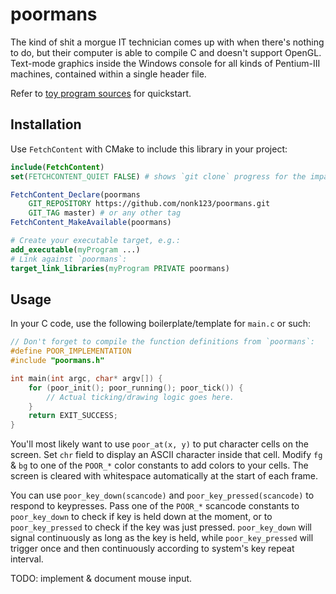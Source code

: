 # poormans

The kind of shit a morgue IT technician comes up with when there's nothing to do, but their computer is able to compile C and doesn't support OpenGL. Text-mode graphics inside the Windows console for all kinds of Pentium-III machines, contained within a single header file.

Refer to [toy program sources](src/test.c) for quickstart.

## Installation

Use `FetchContent` with CMake to include this library in your project:

```cmake
include(FetchContent)
set(FETCHCONTENT_QUIET FALSE) # shows `git clone` progress for the impatient

FetchContent_Declare(poormans
    GIT_REPOSITORY https://github.com/nonk123/poormans.git
    GIT_TAG master) # or any other tag
FetchContent_MakeAvailable(poormans)

# Create your executable target, e.g.:
add_executable(myProgram ...)
# Link against `poormans`:
target_link_libraries(myProgram PRIVATE poormans)
```

## Usage

In your C code, use the following boilerplate/template for `main.c` or such:

```c
// Don't forget to compile the function definitions from `poormans`:
#define POOR_IMPLEMENTATION
#include "poormans.h"

int main(int argc, char* argv[]) {
    for (poor_init(); poor_running(); poor_tick()) {
        // Actual ticking/drawing logic goes here.
    }
    return EXIT_SUCCESS;
}
```

You'll most likely want to use `poor_at(x, y)` to put character cells on the screen. Set `chr` field to display an ASCII character inside that cell. Modify `fg` & `bg` to one of the `POOR_*` color constants to add colors to your cells. The screen is cleared with whitespace automatically at the start of each frame.

You can use `poor_key_down(scancode)` and `poor_key_pressed(scancode)` to respond to keypresses. Pass one of the `POOR_*` scancode constants to `poor_key_down` to check if key is held down at the moment, or to `poor_key_pressed` to check if the key was just pressed. `poor_key_down` will signal continuously as long as the key is held, while `poor_key_pressed` will trigger once and then continuously according to system's key repeat interval.

TODO: implement & document mouse input.

